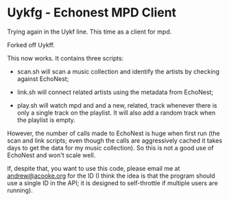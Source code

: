 
Uykfg - Echonest MPD Client
===========================

Trying again in the Uykf line.  This time as a client for mpd.

Forked off Uykff.

This now works.  It contains three scripts:

* scan.sh will scan a music collection and identify the artists by checking
  against EchoNest;

* link.sh will connect related artists using the metadata from EchoNest;

* play.sh will watch mpd and and a new, related, track whenever there is
  only a single track on the playlist.  It will also add a random track when
  the playlist is empty.

However, the number of calls made to EchoNest is huge when first run (the
scan and link scripts; even though the calls are aggressively cached it
takes days to get the data for my music collection).  So this is not a good
use of EchoNest and won't scale well.

If, despite that, you want to use this code, please email me at
andrew@acooke.org for the ID (I think the idea is that the program should
use a single ID in the API; it is designed to self-throttle if multiple
users are running).

